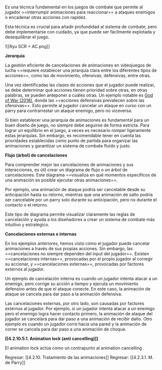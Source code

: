 
Es una técnica fundamental en los juegos de combate que permite al jugador ==interrumpir animaciones para reaccionar== a ataques enemigos o encadenar otras acciones con rapidez.

Esta técnica es crucial para añadir profundidad al sistema de combate, pero debe implementarse con cuidado, ya que puede ser fácilmente explotada y desequilibrar el juego.

![[Ryu SCR + AC.png]]

**Jerarquía**

La gestión eficiente de cancelaciones de animaciones en videojuegos de lucha ==requiere establecer una jerarquía clara entre los diferentes tipos de acciones==, como las de movimiento, ofensivas, defensivas, entre otras.

Una vez identificadas las clases de acciones que el jugador puede realizar, se debe determinar qué acciones tienen prioridad sobre otras, en otras palabras, se pueden anteponer a cuáles otras. Un ejemplo notable es [God of War (2018)](https://youtu.be/kX8Jn3XPoWQ?si=KSv9OtnNJZNWpDrA&t=1287), donde las ==acciones defensivas prevalecen sobre las ofensivas==. Esto permite al jugador cancelar un ataque en curso con un parry para contrarrestar un ataque enemigo, pero no viceversa.

Si bien establecer una jerarquía de animaciones es fundamental para un buen diseño de juego, no siempre debe seguirse de forma estricta. Para lograr un equilibrio en el juego, a veces es necesario romper ligeramente estas jerarquías. Sin embargo, es recomendable tener en cuenta las prioridades establecidas como punto de partida para organizar las animaciones y garantizar un sistema de combate fluido y justo.

**Flujo (árbol) de cancelaciones**

Para comprender mejor las cancelaciones de animaciones y sus interacciones, es útil crear un diagrama de flujo o un árbol de cancelaciones. Este diagrama ==visualiza en qué momentos específicos de una animación es posible ejecutar otras animaciones==.

Por ejemplo, una animación de ataque podría ser cancelable desde su anticipación hasta su retorno, mientras que una animación de salto podría ser cancelable por un parry solo durante su anticipación, pero no durante el contacto o el retorno.

Este tipo de diagrama permite visualizar claramente las reglas de cancelación y ayuda a los diseñadores a crear un sistema de combate más intuitivo y estratégico.

**Cancelaciones externas e internas**

En los ejemplos anteriores, hemos visto cómo el jugador puede cancelar animaciones a través de sus propias acciones. Sin embargo, las ==cancelaciones no siempre dependen del input del jugador==. Existen ==cancelaciones internas==, provocadas por el propio jugador al corregir su accionar, y ==cancelaciones externas==, provocadas por factores externos al jugador.

Un ejemplo de cancelación interna es cuando un jugador intenta atacar a un enemigo, pero corrige su acción a tiempo y ejecuta un movimiento defensivo antes de que el ataque conecte. En este caso, la animación de ataque se cancela para dar paso a la animación defensiva.

Las cancelaciones externas, por otro lado, son causadas por factores externos al jugador. Por ejemplo, si un jugador intenta atacar a un enemigo pero el enemigo logra hacer contacto primero, la animación de ataque del jugador se cancelará para dar paso a una animación de recibir daño. Otro ejemplo es cuando un jugador corre hacia una pared y la animación de correr se cancela para dar paso a una animación de choque.

**[[4.2.10.5.1. Animation lock (anti cancelling)]]**

El animation lock actúa como un contrapunto al animation cancelling .


Regresar: [[4.2.10. Tratamiento de las animaciones]]
Regresar: [[4.2.3.1. M. de Parry]]